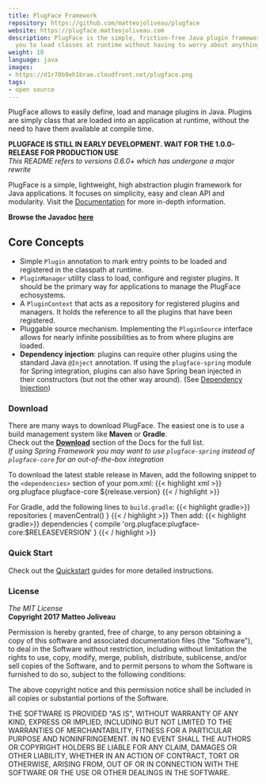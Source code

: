 ```yaml
---
title: PlugFace Framework
repository: https://github.com/matteojoliveau/plugface
website: https://plugface.matteojoliveau.com
description: PlugFace is the simple, friction-free Java plugin framework that allows
  you to load classes at runtime without having to worry about anything.
weight: 10
language: java
images:
- https://d1r70b9eh1brae.cloudfront.net/plugface.png
tags:
- open source
---
```

PlugFace allows to easily define, load and manage plugins in Java. Plugins are simply class that are loaded into an application at runtime, without the need to have them available at compile time.  

**PLUGFACE IS STILL IN EARLY DEVELOPMENT. WAIT FOR THE 1.0.0-RELEASE FOR PRODUCTION USE**   
*This README refers to versions 0.6.0+ which has undergone a major rewrite*

PlugFace is a simple, lightweight, high abstraction plugin framework for Java applications.
It focuses on simplicity, easy and clean API and modularity. Visit the [Documentation](https://plugface.matteojoliveau.com) for more in-depth information.  

**Browse the Javadoc [here](https://plugface.matteojoliveau.com/apidocs/plugface-core/index.html)**  

## Core Concepts
* Simple `Plugin` annotation to mark entry points to be loaded and registered in the classpath at runtime.
* `PluginManager` utility class to load, configure and register plugins. It should be the primary way for applications to manage the PlugFace echosystems.
* A `PluginContext` that acts as a repository for registered plugins and managers. It holds the reference to all the plugins that have been registered.
* Pluggable source mechanism. Implementing the `PluginSource` interface allows for nearly infinite possibilities as to from where plugins are loaded.
* **Dependency injection**: plugins can require other plugins using the standard Java `@Inject` annotation. If using the `plugface-spring` module for
Spring integration, plugins can also have Spring bean injected in their constructors (but not the other way around). (See [Dependency Injection]())

### Download
There are many ways to download PlugFace. The easiest one is to use a build management system like **Maven** or **Gradle**.  
Check out the **[Download](https://plugface.matteojoliveau.com/docs/install-maven.html)** section of the Docs for the full list.  
*If using Spring Framework you may want to use `plugface-spring` instead of `plugface-core` for an out-of-the-box integration*

To download the latest stable release in Maven, add the following snippet to the `<dependencies>` section of your pom.xml:
{{< highlight xml >}}
<dependency>
    <groupId>org.plugface</groupId>
    <artifactId>plugface-core</artifactId>
    <version>${release.version}</version>
</dependency>
{{< / highlight >}}

For Gradle, add the following lines to `build.gradle`:
{{< highlight gradle>}}
repositories {
    mavenCentral()
}
{{< / highlight >}}
Then add:
{{< highlight gradle>}}
dependencies {
    compile 'org.plugface:plugface-core:$RELEASEVERSION'
}
{{< / highlight >}}

### Quick Start
Check out the [Quickstart](https://plugface.matteojoliveau.com/docs/app-quickstart.html) guides for more detailed instructions.

### License
*The MIT License*  
**Copyright 2017 Matteo Joliveau**

Permission is hereby granted, free of charge, to any person obtaining a copy of this software and associated documentation files (the "Software"), to deal in the Software without restriction, including without limitation the rights to use, copy, modify, merge, publish, distribute, sublicense, and/or sell copies of the Software, and to permit persons to whom the Software is furnished to do so, subject to the following conditions:

The above copyright notice and this permission notice shall be included in all copies or substantial portions of the Software.

THE SOFTWARE IS PROVIDED "AS IS", WITHOUT WARRANTY OF ANY KIND, EXPRESS OR IMPLIED, INCLUDING BUT NOT LIMITED TO THE WARRANTIES OF MERCHANTABILITY, FITNESS FOR A PARTICULAR PURPOSE AND NONINFRINGEMENT. IN NO EVENT SHALL THE AUTHORS OR COPYRIGHT HOLDERS BE LIABLE FOR ANY CLAIM, DAMAGES OR OTHER LIABILITY, WHETHER IN AN ACTION OF CONTRACT, TORT OR OTHERWISE, ARISING FROM, OUT OF OR IN CONNECTION WITH THE SOFTWARE OR THE USE OR OTHER DEALINGS IN THE SOFTWARE.
